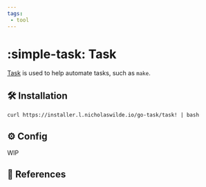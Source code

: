```yaml
---
tags:
 - tool
---
```

# :simple-task: Task

[Task][1] is used to help automate tasks, such as `make`.

## :hammer_and_wrench: Installation

```shell
curl https://installer.l.nicholaswilde.io/go-task/task! | bash
```

## :gear: Config

WIP

## :link: References

[1]: <https://taskfile.dev/>
